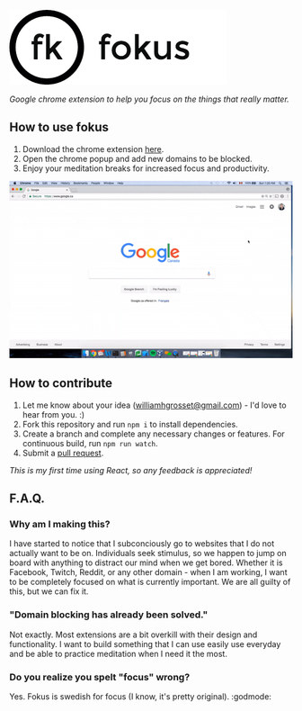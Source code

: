 ![alt-text](https://github.com/williamgrosset/fokus/blob/master/png/fokus_title.png "fokus")  
  
*Google chrome extension to help you focus on the things that really matter.*

## How to use fokus
1. Download the chrome extension [here](https://chrome.google.com/webstore/detail/fokus/kapnmpfkldbacoamceiggkcoaepfgiea).
2. Open the chrome popup and add new domains to be blocked.
3. Enjoy your meditation breaks for increased focus and productivity.  

![](https://github.com/williamgrosset/fokus/blob/master/png/example.gif)

## How to contribute
1. Let me know about your idea (williamhgrosset@gmail.com) - I'd love to hear from you. :)
1. Fork this repository and run ```npm i``` to install dependencies.
2. Create a branch and complete any necessary changes or features. For continuous build, run ```npm run watch```.
3. Submit a [pull request](https://help.github.com/articles/creating-a-pull-request-from-a-fork/).

*This is my first time using React, so any feedback is appreciated!*

## F.A.Q.
### Why am I making this?
I have started to notice that I subconciously go to websites that I do not actually want to be on. Individuals seek stimulus, so we happen to jump on board with anything to distract our mind when we get bored. Whether it is Facebook, Twitch, Reddit, or any other domain - when I am working, I want to be completely focused on what is currently important. We are all guilty of this, but we can fix it.

### "Domain blocking has already been solved."
Not exactly. Most extensions are a bit overkill with their design and functionality. I want to build something that I can use easily use everyday and be able to practice meditation when I need it the most.

### Do you realize you spelt "focus" wrong?
Yes. Fokus is swedish for focus (I know, it's pretty original). :godmode:
